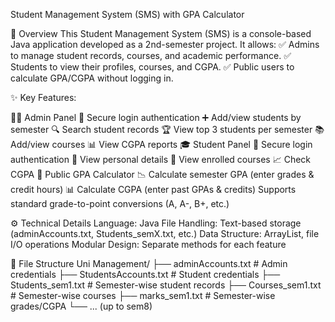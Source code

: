 Student Management System (SMS) with GPA Calculator

📌 Overview
This Student Management System (SMS) is a console-based Java application developed as a 2nd-semester project. It allows:
✅ Admins to manage student records, courses, and academic performance.
✅ Students to view their profiles, courses, and CGPA.
✅ Public users to calculate GPA/CGPA without logging in.

✨ Key Features:

👨‍💻 Admin Panel
🔐 Secure login authentication
➕ Add/view students by semester
🔍 Search student records
🏆 View top 3 students per semester
📚 Add/view courses
📊 View CGPA reports
🎓 Student Panel
🔐 Secure login authentication
👤 View personal details
📖 View enrolled courses
📈 Check CGPA
🧮 Public GPA Calculator
📉 Calculate semester GPA (enter grades & credit hours)
📊 Calculate CGPA (enter past GPAs & credits)
Supports standard grade-to-point conversions (A, A-, B+, etc.)

⚙️ Technical Details
Language: Java
File Handling: Text-based storage (adminAccounts.txt, Students_semX.txt, etc.)
Data Structure: ArrayList, file I/O operations
Modular Design: Separate methods for each feature

📂 File Structure
Uni Management/
├── adminAccounts.txt          # Admin credentials
├── StudentsAccounts.txt       # Student credentials
├── Students_sem1.txt          # Semester-wise student records
├── Courses_sem1.txt           # Semester-wise courses
├── marks_sem1.txt             # Semester-wise grades/CGPA
└── ... (up to sem8)
